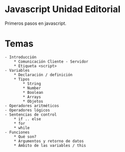 # Javascript Unidad Editorial
Primeros pasos en javascript.

Temas
==

    - Introducción 
        * Comunicación Cliente - Servidor
        * Etiqueta <script>
    - Variables
    	* Declaración / definición
        * Tipos
	        * String
	        * Number
	        * Boolean
	        * Arrays
	        * Objetos
    - Operadores aritméticos
    - Operadores lógicos
    - Sentencias de control
        * if .. else
        * for
        * while
    - Funciones
        * Qué son?
        * Argumentos y retorno de datos
        * Ámbito de las variables / this
    
        